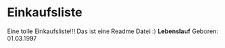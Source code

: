 # Einkaufsliste
Eine tolle Einkaufsliste!!!
Das ist eine Readme Datei :)
**Lebenslauf**
Geboren: 01.03.1997